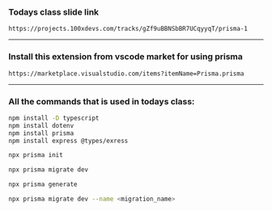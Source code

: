 ### Todays class slide link
```
https://projects.100xdevs.com/tracks/gZf9uBBNSbBR7UCqyyqT/prisma-1
```


---

### Install this extension from vscode market for using prisma
```link
https://marketplace.visualstudio.com/items?itemName=Prisma.prisma
```


---

### All the commands that is used in todays class:

```bash
npm install -D typescript
npm install dotenv
npm install prisma
npm install express @types/exress

npx prisma init

npx prisma migrate dev

npx prisma generate

npx prisma migrate dev --name <migration_name>

```
